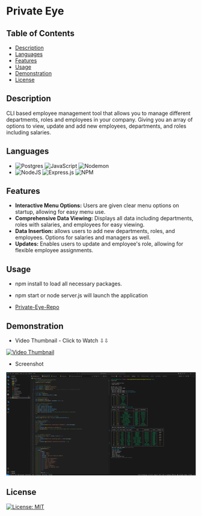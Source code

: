 # Private Eye

## Table of Contents

* [Description](#description)
* [Languages](#languages)
* [Features](#features)
* [Usage](#usage)
* [Demonstration](#demonstration)
* [License](#license)  


## Description

<p> CLI based employee management tool that allows you to manage different departments, roles and employees in your company. Giving you an array of options to view, update and add new employees, departments, and roles including salaries.</P>

## Languages

* ![Postgres](https://img.shields.io/badge/postgres-%23316192.svg?style=for-the-badge&logo=postgresql&logoColor=white) ![JavaScript](https://img.shields.io/badge/javascript-%23323330.svg?style=for-the-badge&logo=javascript&logoColor=%23F7DF1E) ![Nodemon](https://img.shields.io/badge/NODEMON-%23323330.svg?style=for-the-badge&logo=nodemon&logoColor=%BBDEAD)
* ![NodeJS](https://img.shields.io/badge/node.js-6DA55F?style=for-the-badge&logo=node.js&logoColor=white)
![Express.js](https://img.shields.io/badge/express.js-%23404d59.svg?style=for-the-badge&logo=express&logoColor=%2361DAFB)
![NPM](https://img.shields.io/badge/NPM-%23CB3837.svg?style=for-the-badge&logo=npm&logoColor=white)




## Features

* **Interactive Menu Options:** Users are given clear menu options on startup, allowing for easy menu use.
* **Comprehensive Data Viewing:** Displays all data including departments, roles with salaries, and employees for easy viewing.
* **Data Insertion:** allows users to add new departments, roles, and employees. Options for salaries and managers as well.
* **Updates:**  Enables users to update and employee's role, allowing for flexible employee assignments.

## Usage

* npm install to load all necessary packages.
* npm start or node server.js will launch the application

* [Private-Eye-Repo](https://github.com/IVIonsters/Private-Eye)



## Demonstration

* Video Thumbnail - Click to Watch ⇩⇩

[![Video Thumbnail](https://drive.google.com/thumbnail?id=16EZZzoFx-sZPe3f8vG6GF3XuvOyS5omw)](https://drive.google.com/file/d/16EZZzoFx-sZPe3f8vG6GF3XuvOyS5omw/view?usp=sharing)

* Screenshot

![SCREENSHOTS GO HERE](./assets/final.png)



## License

[![License: MIT](https://img.shields.io/badge/License-MIT-yellow.svg)](https://opensource.org/licenses/MIT)

